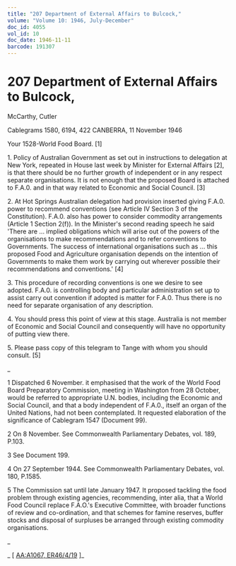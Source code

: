 ```yaml
---
title: "207 Department of External Affairs to Bulcock,"
volume: "Volume 10: 1946, July-December"
doc_id: 4055
vol_id: 10
doc_date: 1946-11-11
barcode: 191307
---
```


# 207 Department of External Affairs to Bulcock,

McCarthy, Cutler

Cablegrams 1580, 6194, 422 CANBERRA, 11 November 1946

Your 1528-World Food Board. [1]

1\. Policy of Australian Government as set out in instructions to delegation at New York, repeated in House last week by Minister for External Affairs [2], is that there should be no further growth of independent or in any respect separate organisations. It is not enough that the proposed Board is attached to F.A.0. and in that way related to Economic and Social Council. [3]

2\. At Hot Springs Australian delegation had provision inserted giving F.A.0. power to recommend conventions (see Article IV Section 3 of the Constitution). F.A.0. also has power to consider commodity arrangements (Article 1 Section 2(f)). In the Minister's second reading speech he said 'There are ... implied obligations which will arise out of the powers of the organisations to make recommendations and to refer conventions to Governments. The success of international organisations such as ... this proposed Food and Agriculture organisation depends on the intention of Governments to make them work by carrying out wherever possible their recommendations and conventions.' [4]

3\. This procedure of recording conventions is one we desire to see adopted. F.A.0. is controlling body and particular administration set up to assist carry out convention if adopted is matter for F.A.0. Thus there is no need for separate organisation of any description.

4\. You should press this point of view at this stage. Australia is not member of Economic and Social Council and consequently will have no opportunity of putting view there.

5\. Please pass copy of this telegram to Tange with whom you should consult. [5]

_

1 Dispatched 6 November. it emphasised that the work of the World Food Board Preparatory Commission, meeting in Washington from 28 October, would be referred to appropriate U.N. bodies, including the Economic and Social Council, and that a body independent of F.A.0., itself an organ of the United Nations, had not been contemplated. It requested elaboration of the significance of Cablegram 1547 (Document 99).

2 On 8 November. See Commonwealth Parliamentary Debates, vol. 189, P.103.

3 See Document 199.

4 On 27 September 1944. See Commonwealth Parliamentary Debates, vol. 180, P.1585.

5 The Commission sat until late January 1947. It proposed tackling the food problem through existing agencies, recommending, inter alia, that a World Food Council replace F.A.O.'s Executive Committee, with broader functions of review and co-ordination, and that schemes for famine reserves, buffer stocks and disposal of surpluses be arranged through existing commodity organisations.

_

_ [ [AA:A1067, ER46/4/19](http://www.naa.gov.au/cgi-bin/Search?O=I&Number=191307) ]_
